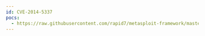 ```yaml
---
id: CVE-2014-5337
pocs:
  - https://raw.githubusercontent.com/rapid7/metasploit-framework/master/modules/auxiliary/scanner/http/wp_mobile_pack_info_disclosure.rb
---
```

